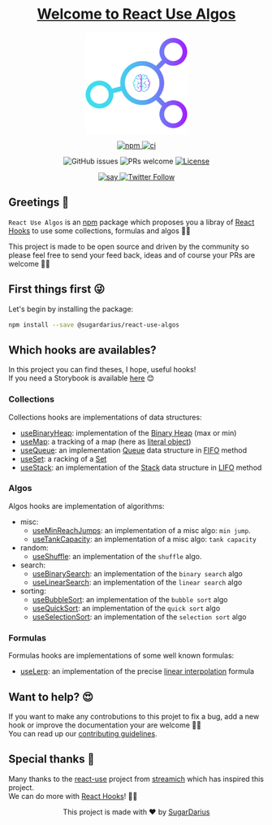 <h1 align="center">
  <a href="https://github.com/SugarDarius/react-use-algos">Welcome to React Use Algos</a>
</h1>

<p align="center">
  <img width="200" align="center" src="https://raw.githubusercontent.com/SugarDarius/react-use-algos/master/medias/img/logo.png" />
</p>

<p align="center">
  <a href="https://www.npmjs.com/package/@sugardarius/react-use-algos">
    <img alt="npm" src="https://img.shields.io/npm/dm/@sugardarius/react-use-algos" />
  </a>
  <a href="https://github.com/SugarDarius/react-use-algos/actions">
    <img alt="ci" src="https://github.com/SugarDarius/react-use-algos/workflows/Release%20CI/badge.svg?branch=master&event=push" />
  </a>
</p>

<p align="center">
  <img alt="GitHub issues" src="https://img.shields.io/github/issues-raw/SugarDarius/react-use-algos" />
  <img alt="PRs welcome" src="https://img.shields.io/badge/PRs-welcome-brightgreen.svg" />
  <a href="https://github.com/SugarDarius/react-use-algos/blob/master/LICENSE">
    <img alt="License" src="https://img.shields.io/github/license/SugarDarius/react-use-algos" />
  </a>
</p>

<p align="center">
  <a href="https://twitter.com/azeldvin">
    <img alt="say" src="https://img.shields.io/badge/say-hi!-blue" />
  </a>
  <a href="https://twitter.com/azeldvin">  
    <img alt="Twitter Follow" src="https://img.shields.io/twitter/follow/azeldvin?style=social" />
  </a>
</p>

## Greetings 👋
`React Use Algos` is an [npm](https://www.npmjs.com/) package which proposes you a libray of [React Hooks](https://reactjs.org/docs/hooks-intro.html) to use some collections, formulas and algos 💪🏻

This project is made to be open source and driven by the community so please feel free to send your feed back, ideas and of course your PRs are welcome 🙏🏻

## First things first 😜
Let's begin by installing the package:

```sh
npm install --save @sugardarius/react-use-algos
```

## Which hooks are availables?
In this project you can find theses, I hope, useful hooks!<br />
If you need a Storybook is available [here](https://sugardarius.github.io/react-use-algos/) 😊

### Collections
Collections hooks are implementations of data structures:

* [useBinaryHeap](https://github.com/SugarDarius/react-use-algos/blob/master/docs/use-binary-heap.hook.md): implementation of the [Binary Heap](https://en.wikipedia.org/wiki/Binary_heap) (max or min)
* [useMap](https://github.com/SugarDarius/react-use-algos/blob/master/docs/use-map.hook.md): a tracking of a map (here as [literal object](https://developer.mozilla.org/en-US/docs/Web/JavaScript/Guide/Working_with_Objects))
* [useQueue](https://github.com/SugarDarius/react-use-algos/blob/master/docs/use-queue.hook.md): an implementation [Queue](https://en.wikibooks.org/wiki/Data_Structures/Stacks_and_Queues#Queues) data structure in [FIFO](https://en.wikipedia.org/wiki/FIFO_and_LIFO_accounting#FIFO) method
* [useSet](https://github.com/SugarDarius/react-use-algos/blob/master/docs/use-set.hook.md): a racking of a [Set](https://developer.mozilla.org/en-US/docs/Web/JavaScript/Reference/Global_Objects/Set)
* [useStack](https://github.com/SugarDarius/react-use-algos/blob/master/docs/use-stack.hook.md): an implementation of the [Stack](https://en.wikibooks.org/wiki/Data_Structures/Stacks_and_Queues#Stacks) data structure in [LIFO](https://en.wikipedia.org/wiki/FIFO_and_LIFO_accounting#LIFO) method

### Algos
Algos hooks are implementation of algorithms:

* misc:
  * [useMinReachJumps](https://github.com/SugarDarius/react-use-algos/blob/master/docs/use-min-reach-jumps.hook.md): an implementation of a misc algo: `min jump`. 
  * [useTankCapacity](https://github.com/SugarDarius/react-use-algos/blob/master/docs/use-tank-capacity.hook.md): an implementation of a misc algo: `tank capacity`
* random:
  * [useShuffle](https://github.com/SugarDarius/react-use-algos/blob/master/docs/use-shuffle.hook.md): an implementation of the `shuffle` algo.
* search:
  * [useBinarySearch](https://github.com/SugarDarius/react-use-algos/blob/master/docs/use-binary-search.hook.md): an implementation of the `binary search` algo
  * [useLinearSearch](https://github.com/SugarDarius/react-use-algos/blob/master/docs/use-linear-search.hook.md): an implementation of the `linear search` algo
* sorting:
  * [useBubbleSort](https://github.com/SugarDarius/react-use-algos/blob/master/docs/use-bubble-sort.hook.md): an implementation of the `bubble sort` algo
  * [useQuickSort](https://github.com/SugarDarius/react-use-algos/blob/master/docs/use-quick-sort.hook.md): an implementation of the `quick sort` algo
  * [useSelectionSort](https://github.com/SugarDarius/react-use-algos/blob/master/docs/use-selection-sort.hook.md): an implementation of the `selection sort` algo 

### Formulas
Formulas hooks are implementations of some well known formulas:

* [useLerp](https://github.com/SugarDarius/react-use-algos/blob/master/docs/use-lerp.hook.md): an implementation of the precise [linear interpolation](https://en.wikipedia.org/wiki/Linear_interpolation) formula

## Want to help? 😍
If you want to make any controbutions to this projet to fix a bug, add a new hook or improve the documentation your are welcome 🙏🏻<br />
You can read up our [contributing guidelines](https://github.com/SugarDarius/react-use-algos/blob/master/CONTRIBUTING.md).

## Special thanks 👏
Many thanks to the [react-use](https://github.com/streamich/react-use) project from [streamich](https://github.com/streamich) which has inspired this project.<br />
We can do more with [React Hooks](https://reactjs.org/docs/hooks-intro.html)! 💪🏻

<p align="center">
    This project is made with ♥ by <a href="https://github.com/SugarDarius">SugarDarius</a>
</p>